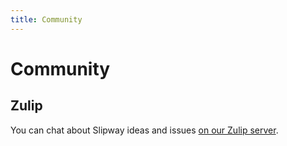 ```yaml
---
title: Community
---
```


# Community

## Zulip

You can chat about Slipway ideas and issues [on our Zulip server](https://slipwayhq.zulipchat.com).
